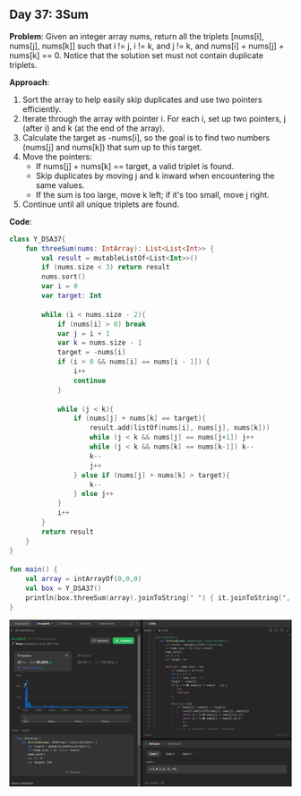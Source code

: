 ## Day 37: 3Sum

**Problem**: Given an integer array nums, return all the triplets [nums[i], nums[j], nums[k]] such that i != j, i != k, and j != k, and nums[i] + nums[j] + nums[k] == 0.
Notice that the solution set must not contain duplicate triplets.

**Approach**: 
1. Sort the array to help easily skip duplicates and use two pointers efficiently.
2. Iterate through the array with pointer i. For each i, set up two pointers, j (after i) and k (at the end of the array).
3. Calculate the target as -nums[i], so the goal is to find two numbers (nums[j] and nums[k]) that sum up to this target.
4. Move the pointers:
    - If nums[j] + nums[k] == target, a valid triplet is found.
    - Skip duplicates by moving j and k inward when encountering the same values.
    - If the sum is too large, move k left; if it's too small, move j right.
5. Continue until all unique triplets are found.

**Code**:
```kotlin
class Y_DSA37{
    fun threeSum(nums: IntArray): List<List<Int>> {
        val result = mutableListOf<List<Int>>()
        if (nums.size < 3) return result
        nums.sort()
        var i = 0
        var target: Int

        while (i < nums.size - 2){
            if (nums[i] > 0) break
            var j = i + 1
            var k = nums.size - 1
            target = -nums[i]
            if (i > 0 && nums[i] == nums[i - 1]) {
                i++
                continue
            }

            while (j < k){
                if (nums[j] + nums[k] == target){
                    result.add(listOf(nums[i], nums[j], nums[k]))
                    while (j < k && nums[j] == nums[j+1]) j++
                    while (j < k && nums[k] == nums[k-1]) k--
                    k--
                    j++
                } else if (nums[j] + nums[k] > target){
                    k--
                } else j++
            }
            i++
        }
        return result
    }
}

fun main() {
    val array = intArrayOf(0,0,0)
    val box = Y_DSA37()
    println(box.threeSum(array).joinToString(" ") { it.joinToString(", ", "[", "]") })
}
```
![Day 37 Output](./Day37-Screenshot.png)
